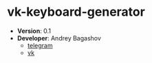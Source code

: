 # vk-keyboard-generator

* **Version**: 0.1
* **Developer**: Andrey Bagashov
  * [telegram](https://t.me/andrew_baga)
  * [vk](https://vk.com/id485937087)

